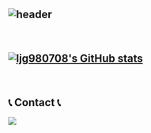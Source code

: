 ![header](https://capsule-render.vercel.app/api?type=waving&color=timeGradient&text=Welcome%20to%20ljg980708's%20GitHub%20👋&animation=twinkling&fontSize=35&fontAlignY=40&fontAlign=70&height=250) 
---
<br>

[![ljg980708's GitHub stats](https://github-readme-stats.vercel.app/api?username=ljg980708&include_all_commits=true&theme=cobalt)](https://github.com/anuraghazra/github-readme-stats)
---
<br>

## 📞 Contact 📞
<div style="display:flex; flex-direction:row;">
    <a href="mailto:ljg980708@gmail.com">
        <img src="https://img.shields.io/badge/Gmail-EA4335?style=for-the-badge&logo=Gmail&logoColor=white"> 
    </a>
</div><br>
